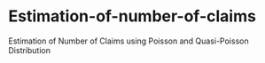 # Estimation-of-number-of-claims
Estimation of Number of Claims using Poisson and Quasi-Poisson Distribution
